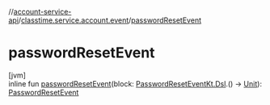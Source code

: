 //[account-service-api](../../index.md)/[classtime.service.account.event](index.md)/[passwordResetEvent](password-reset-event.md)

# passwordResetEvent

[jvm]\
inline fun [passwordResetEvent](password-reset-event.md)(block: [PasswordResetEventKt.Dsl](-password-reset-event-kt/-dsl/index.md).() -&gt; [Unit](https://kotlinlang.org/api/latest/jvm/stdlib/kotlin/-unit/index.html)): [PasswordResetEvent](-password-reset-event/index.md)
